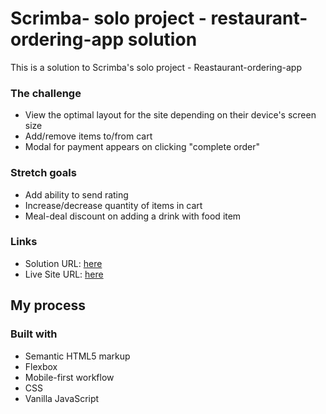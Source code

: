 # Scrimba- solo project -  restaurant-ordering-app solution

This is a solution to Scrimba's solo project - Reastaurant-ordering-app

### The challenge

- View the optimal layout for the site depending on their device's screen size
- Add/remove items to/from cart
- Modal for payment appears on clicking "complete order"

### Stretch goals

- Add ability to send rating
- Increase/decrease quantity of items in cart
- Meal-deal discount on adding a drink with food item

### Links

- Solution URL: [here](https://github.com/akshkin/restaurant-ordering-app)
- Live Site URL: [here](https://scrimba-restaurant-ordering.netlify.app)

## My process

### Built with

- Semantic HTML5 markup
- Flexbox
- Mobile-first workflow
- CSS
- Vanilla JavaScript


